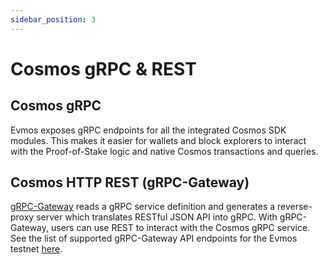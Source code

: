 ```yaml
---
sidebar_position: 3
---
```


# Cosmos gRPC & REST

## Cosmos gRPC

Evmos exposes gRPC endpoints for all the integrated Cosmos SDK modules. This makes it easier for
wallets and block explorers to interact with the Proof-of-Stake logic and native Cosmos transactions and queries.

## Cosmos HTTP REST (gRPC-Gateway)

[gRPC-Gateway](https://grpc-ecosystem.github.io/grpc-gateway/) reads a gRPC service definition and
generates a reverse-proxy server which translates RESTful JSON API into gRPC. With gRPC-Gateway,
users can use REST to interact with the Cosmos gRPC service. See the list
of supported gRPC-Gateway API endpoints for the Evmos testnet [here](https://api.evmos.dev/).
